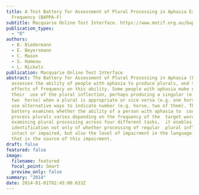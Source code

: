 ```yaml
---
title: A Test Battery for Assessment of Plural Processing in Aphasia Exploring
  Frequency (BAPPA-F)
subtitle: Macquarie Online Test Interface. https://www.motif.org.au/bappaf
publication_types:
  - "0"
authors:
  - B. Biedermann
  - E. Beyersmann
  - C. Mason
  - S. Hameau
  - L. Nickels
publication: Macquarie Online Test Interface
abstract: The Battery for Assessment of Plural Processing in Aphasia (Frequency)
  assesses the ability of people with aphasia to produce plurals, and the
  effects of frequency on this ability. Some people with aphasia make errors in
  their  use of the plural inflection, perhaps producing a singular (e.g.
  two  horse) when a plural is appropriate or vice versa (e.g. one horses), or
  use alternative ways to indicate number (e.g. horse, two of them). This test
  battery examines whether the ability of a person with aphasia to  correctly
  process plurals varies depending on the frequency of the  target word. By
  examining plural processing across four different tasks,  it enables
  identification not only of whether processing of regular  plural inflection is
  intact or impaired, but also the level of impairment in the language system
  that is the source of this impairment.
draft: false
featured: false
image:
  filename: featured
  focal_point: Smart
  preview_only: false
summary: "2014"
date: 2014-01-01T02:45:00.633Z
---
```

